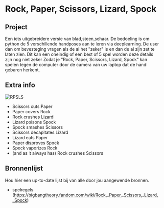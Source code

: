 # Rock, Paper, Scissors, Lizard, Spock

## Project
Een iets uitgebreidere versie van blad,steen,schaar. De bedoeling is om python de 5 verschillende handposes aan te leren via deeplearning.
De user dan om bevesteging vragen als de ai het "zeker" is en dan de ai zijn zet te laten zien.
Dit kan een oneindig of een best of 5 spel worden deze details zijn nog niet zeker
Zodat je "Rock, Paper, Scissors, Lizard, Spock" kan spelen tegen de computer door de camera van uw laptop dat de hand gebaren herkent.

## Extra info
![RPSLS](https://user-images.githubusercontent.com/72158208/192293775-6368a7ce-a943-4a0d-a5af-3cd500ca96a9.png)
- Scissors cuts Paper
- Paper covers Rock
- Rock crushes Lizard
- Lizard poisons Spock
- Spock smashes Scissors
- Scissors decapitates Lizard
- Lizard eats Paper
- Paper disproves Spock
- Spock vaporizes Rock
- (and as it always has) Rock crushes Scissors

## Bronnenlijst
Hou hier een up-to-date lijst bij van alle door jou aangewende bronnen.
- spelregels (https://bigbangtheory.fandom.com/wiki/Rock,_Paper,_Scissors,_Lizard,_Spock)
